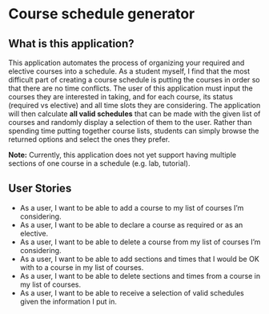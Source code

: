 # Course schedule generator

## What is this application?

This application automates the process of organizing your required and elective courses into a schedule. 
As a student myself, I find that the most difficult part of creating a course schedule is putting the courses in order 
so that there are no time conflicts. The user of this application must input the courses they are interested 
in taking, and for each course, its status (required vs elective) and all time slots they are considering. The 
application will then calculate **all valid schedules** that can be made with the given list of courses and randomly
display a selection of them to the user. Rather than spending time putting together course lists, students can simply
browse the returned options and select the ones they prefer.

**Note:** Currently, this application does not yet support having multiple sections of one course in a schedule
(e.g. lab, tutorial).

## User Stories

+ As a user, I want to be able to add a course to my list of courses I’m considering.
+ As a user, I want to be able to declare a course as required or as an elective.
+ As a user, I want to be able to delete a course from my list of courses I’m considering.
+ As a user, I want to be able to add sections and times that I would be OK with to a course in my list of courses.
+ As a user, I want to be able to delete sections and times from a course in my list of courses.
+ As a user, I want to be able to receive a selection of valid schedules given the information I put in.